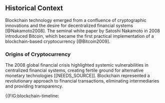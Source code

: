 ## Historical Context

Blockchain technology emerged from a confluence of cryptographic innovations and the desire for decentralized financial systems [@Nakamoto2008]. The seminal white paper by Satoshi Nakamoto in 2008 introduced Bitcoin, which became the first practical implementation of a blockchain-based cryptocurrency [@Bitcoin2009].

### Origins of Cryptocurrency
The 2008 global financial crisis highlighted systemic vulnerabilities in centralized financial systems, creating fertile ground for alternative monetary technologies [[NEEDS_SOURCE]]. Blockchain represented a revolutionary approach to financial transactions, eliminating intermediaries and providing transparency.

{{FIG:blockchain-timeline: